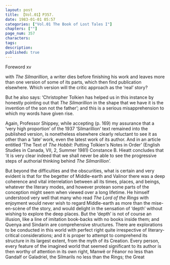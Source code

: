 ```yaml
---
layout: post
title: 【Vol.01】P357.
date: 1983-01-01 05:57
categories: ["Vol.01 The Book of Lost Tales I"]
chapters: [""]
page_num: 357
characters: 
tags: 
description: 
published: true
---
```


<p style="text-indent: 0;">
Foreword xv
</p>

with <I>The Silmarillion, </I>a writer dies before finishing his work and leaves more than one version of some of its parts, which then find publication elsewhere. Which version will the critic approach as the ‘real’ story?

But he also says: ‘Christopher Tolkien has helped us in this instance by honestly pointing out that <I>The Silmarillion </I>in the shape that we have it is the invention of the son not the father’; and this is a serious misapprehension to which my words have given rise.

Again, Professor Shippey, while accepting (p. 169) my assurance that a ‘very high proportion’ of the 1937 ‘Silmarillion’ text remained into the published version, is nonetheless elsewhere clearly reluctant to see it as other than a ‘late’ work, even the latest work of its author. And in an article entitled ‘The Text of <I>The Hobbit: </I>Putting Tolkien's Notes in Order’ (English Studies in Canada, VII, 2, Summer 1981) Constance B. Hieatt concludes that ‘it is very clear indeed that we shall never be able to see the progressive steps of authorial thinking behind <I>The Silmarillion’.</I>

But beyond the difficulties and the obscurities, what is certain and very evident is that for the begetter of Middle-earth and Valinor there was a deep coherence and vital interrelation between all its times, places, and beings, whatever the literary modes, and however protean some parts of the conception might seem when viewed over a long lifetime. He himself understood very well that many who read <I>The Lord of the Rings </I>with enjoyment would never wish to regard Middle-earth as more than the mise-en-scène of the story, and would delight in the sensation of ‘depth’ without wishing to explore the deep places. But the ‘depth’ is not of course an illusion, like a line of imitation book-backs with no books inside them; and Quenya and Sindarin are comprehensive structures. There are explorations to be conducted in this world with perfect right quite irrespective of literary-critical considerations; and it is proper to attempt to comprehend its structure in its largest extent, from the myth of its Creation. Every person, every feature of the imagined world that seemed significant to its author is then worthy of attention in its own right, Manwë or Fëanor no less than Gandalf or Galadriel, the Silmarils no less than the Rings; the Great

